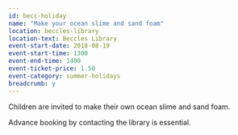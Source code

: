 ```yaml
---
id: becc-holiday
name: "Make your ocean slime and sand foam"
location: beccles-library
location-text: Beccles Library
event-start-date: 2018-08-19
event-start-time: 1300
event-end-time: 1400
event-ticket-price: 1.50
event-category: summer-holidays
breadcrumb: y
---
```


Children are invited to make their own ocean slime and sand foam.

Advance booking by contacting the library is essential.
